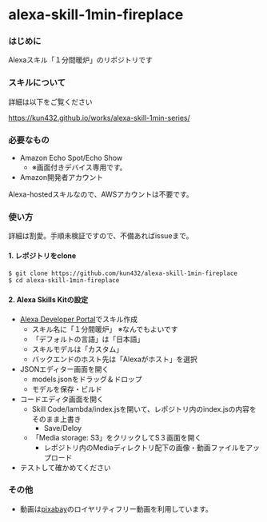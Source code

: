 # alexa-skill-1min-fireplace

### はじめに

Alexaスキル「１分間暖炉」のリポジトリです

### スキルについて

詳細は以下をご覧ください

https://kun432.github.io/works/alexa-skill-1min-series/

### 必要なもの

- Amazon Echo Spot/Echo Show
  - ※画面付きデバイス専用です。
- Amazon開発者アカウント

Alexa-hostedスキルなので、AWSアカウントは不要です。

### 使い方

詳細は割愛。手順未検証ですので、不備あればissueまで。

#### 1. レポジトリをclone

```sh
$ git clone https://github.com/kun432/alexa-skill-1min-fireplace
$ cd alexa-skill-1min-fireplace
```

#### 2. Alexa Skills Kitの設定

- [Alexa Developer Portal](https://developer.amazon.com/alexa/console/ask)でスキル作成
  - スキル名に「１分間暖炉」 ※なんでもよいです
  - 「デフォルトの言語」は「日本語」
  - スキルモデルは「カスタム」
  - バックエンドのホスト先は「Alexaがホスト」を選択
- JSONエディター画面を開く
  - models.jsonをドラッグ＆ドロップ
  - モデルを保存・ビルド
- コードエディタ画面を開く
  - Skill Code/lambda/index.jsを開いて、レポジトリ内のindex.jsの内容をそのまま上書き
    - Save/Deloy
  - 「Media storage: S3」をクリックしてS３画面を開く
    - レポジトリ内のMediaディレクトリ配下の画像・動画ファイルをアップロード
- テストして確かめてください

### その他

- 動画は[pixabay](https://pixabay.com/)のロイヤリティフリー動画を利用しています。